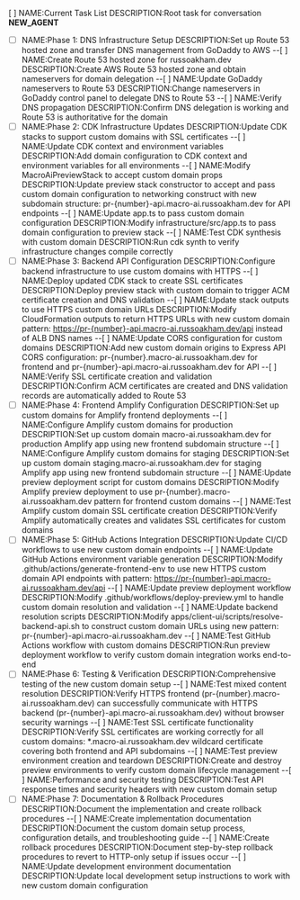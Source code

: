 [ ] NAME:Current Task List DESCRIPTION:Root task for conversation __NEW_AGENT__
-[ ] NAME:Phase 1: DNS Infrastructure Setup
    DESCRIPTION:Set up Route 53 hosted zone and transfer DNS management from GoDaddy to AWS
--[ ] NAME:Create Route 53 hosted zone for russoakham.dev
    DESCRIPTION:Create AWS Route 53 hosted zone and obtain nameservers for domain delegation
--[ ] NAME:Update GoDaddy nameservers to Route 53
    DESCRIPTION:Change nameservers in GoDaddy control panel to delegate DNS to Route 53
--[ ] NAME:Verify DNS propagation
    DESCRIPTION:Confirm DNS delegation is working and Route 53 is authoritative for the domain
-[ ] NAME:Phase 2: CDK Infrastructure Updates
    DESCRIPTION:Update CDK stacks to support custom domains with SSL certificates
--[ ] NAME:Update CDK context and environment variables
    DESCRIPTION:Add domain configuration to CDK context and environment variables for all environments
--[ ] NAME:Modify MacroAiPreviewStack to accept custom domain props
    DESCRIPTION:Update preview stack constructor to accept and pass custom domain configuration to networking construct
    with new subdomain structure: pr-{number}-api.macro-ai.russoakham.dev for API endpoints
--[ ] NAME:Update app.ts to pass custom domain configuration
    DESCRIPTION:Modify infrastructure/src/app.ts to pass domain configuration to preview stack
--[ ] NAME:Test CDK synthesis with custom domain
    DESCRIPTION:Run cdk synth to verify infrastructure changes compile correctly
-[ ] NAME:Phase 3: Backend API Configuration
    DESCRIPTION:Configure backend infrastructure to use custom domains with HTTPS
--[ ] NAME:Deploy updated CDK stack to create SSL certificates
    DESCRIPTION:Deploy preview stack with custom domain to trigger ACM certificate creation and DNS validation
--[ ] NAME:Update stack outputs to use HTTPS custom domain URLs
    DESCRIPTION:Modify CloudFormation outputs to return HTTPS URLs with new custom domain pattern:
    <https://pr-{number}-api.macro-ai.russoakham.dev/api> instead of ALB DNS names
--[ ] NAME:Update CORS configuration for custom domains
    DESCRIPTION:Add new custom domain origins to Express API CORS configuration:
    pr-{number}.macro-ai.russoakham.dev for frontend and pr-{number}-api.macro-ai.russoakham.dev for API
--[ ] NAME:Verify SSL certificate creation and validation
    DESCRIPTION:Confirm ACM certificates are created and DNS validation records are automatically added to Route 53
-[ ] NAME:Phase 4: Frontend Amplify Configuration
    DESCRIPTION:Set up custom domains for Amplify frontend deployments
--[ ] NAME:Configure Amplify custom domains for production
    DESCRIPTION:Set up custom domain macro-ai.russoakham.dev for production Amplify app using new frontend subdomain
    structure
--[ ] NAME:Configure Amplify custom domains for staging
    DESCRIPTION:Set up custom domain staging.macro-ai.russoakham.dev for staging Amplify app using new frontend
    subdomain structure
--[ ] NAME:Update preview deployment script for custom domains
    DESCRIPTION:Modify Amplify preview deployment to use pr-{number}.macro-ai.russoakham.dev pattern for frontend
    custom domains
--[ ] NAME:Test Amplify custom domain SSL certificate creation
    DESCRIPTION:Verify Amplify automatically creates and validates SSL certificates for custom domains
-[ ] NAME:Phase 5: GitHub Actions Integration
    DESCRIPTION:Update CI/CD workflows to use new custom domain endpoints
--[ ] NAME:Update GitHub Actions environment variable generation
    DESCRIPTION:Modify .github/actions/generate-frontend-env to use new HTTPS custom domain API endpoints with pattern:
    <https://pr-{number}-api.macro-ai.russoakham.dev/api>
--[ ] NAME:Update preview deployment workflow
    DESCRIPTION:Modify .github/workflows/deploy-preview.yml to handle custom domain resolution and validation
--[ ] NAME:Update backend resolution scripts
    DESCRIPTION:Modify apps/client-ui/scripts/resolve-backend-api.sh to construct custom domain URLs using new pattern:
    pr-{number}-api.macro-ai.russoakham.dev
--[ ] NAME:Test GitHub Actions workflow with custom domains
    DESCRIPTION:Run preview deployment workflow to verify custom domain integration works end-to-end
-[ ] NAME:Phase 6: Testing & Verification
    DESCRIPTION:Comprehensive testing of the new custom domain setup
--[ ] NAME:Test mixed content resolution
    DESCRIPTION:Verify HTTPS frontend (pr-{number}.macro-ai.russoakham.dev) can successfully communicate with HTTPS backend
    (pr-{number}-api.macro-ai.russoakham.dev) without browser security warnings
--[ ] NAME:Test SSL certificate functionality
    DESCRIPTION:Verify SSL certificates are working correctly for all custom domains: *.macro-ai.russoakham.dev wildcard
    certificate covering both frontend and API subdomains
--[ ] NAME:Test preview environment creation and teardown
    DESCRIPTION:Create and destroy preview environments to verify custom domain lifecycle management
--[ ] NAME:Performance and security testing
    DESCRIPTION:Test API response times and security headers with new custom domain setup
-[ ] NAME:Phase 7: Documentation & Rollback Procedures
    DESCRIPTION:Document the implementation and create rollback procedures
--[ ] NAME:Create implementation documentation
    DESCRIPTION:Document the custom domain setup process, configuration details, and troubleshooting guide
--[ ] NAME:Create rollback procedures
    DESCRIPTION:Document step-by-step rollback procedures to revert to HTTP-only setup if issues occur
--[ ] NAME:Update development environment documentation
    DESCRIPTION:Update local development setup instructions to work with new custom domain configuration
